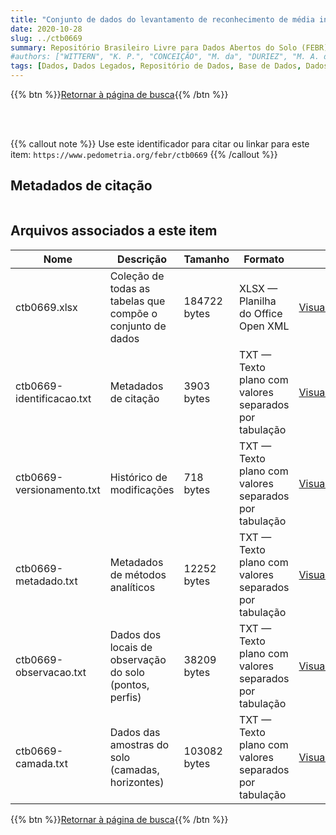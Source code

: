 ```yaml
---
title: "Conjunto de dados do levantamento de reconhecimento de média intensidade 'Levantamento de Reconhecimento de Média Intensidade dos Solos e Avaliação da Aptidão Agrícola das Terras em 100.000 Hectares da Gleba Machadinho, no Município de Ariquemes, Rondônia.'"
date: 2020-10-28
slug: ../ctb0669
summary: Repositório Brasileiro Livre para Dados Abertos do Solo (FEBR) | A febre dos dados de solo no Brasil
#authors: ["WITTERN", "K. P.", "CONCEIÇÃO", "M. da", "DURIEZ", "M. A. de M.", "MELO", "M. E. C. C. de M.", "JOHAS", "R. A. L.", "ARAÚJO", "W. S. de", "BLOISE", "R. M.", "LOUZADA", "E. S.", "MOREIRA", "G. N. C.", "PAULA", "J. L. de", "FONTES", "L. E. F.", "SOUZA", "J. L. R. de", "ANTONELLO", "L. L.", "RODRIGUES", "E. M.", "LIMA", "TAVARES", "N. T.", "NEVES", "C. C. das", "VIEIRA", "R. R."]
tags: [Dados, Dados Legados, Repositório de Dados, Base de Dados, Dados Abertos]
---
```


<style>
div.alert > div {
    font-size: 0.8rem;
}
</style>

{{% btn %}}<a href="/febr/buscar/">Retornar à página de busca</a>{{% /btn %}}

<br>
<br>

{{% callout note %}}
Use este identificador para citar ou linkar para este item: `https://www.pedometria.org/febr/ctb0669`
{{% /callout %}}

## Metadados de citação

<table>
<!-- Fonte: https://gist.github.com/jfreels/6814721 -->
<script src="https://d3js.org/d3.v3.min.js" charset="utf-8"></script>
<!-- <script type='text/javascript' src='/febr/buscar/script.js'></script> -->
<script type='text/javascript'>
  d3.tsv('ctb0669-identificacao.txt',function (data) {
    var columns = ['campo', 'valor']
    tabulate(data, columns)
  })
</script>
</table>

## Arquivos associados a este item

<table style="width:100%">
  <thead>
    <tr>
      <th>Nome</th>
      <th>Descrição</th>
      <th>Tamanho</th>
      <th>Formato</th>
      <th></th>
    </tr>
  </thead>
  <tbody>
    <tr>
      <td>ctb0669.xlsx</td>
      <td>Coleção de todas as tabelas que compõe o conjunto de dados</td>
      <td>184722 bytes</td>
      <td>XLSX — Planilha do Office Open XML</td>
      <td><a href="https://cloud.utfpr.edu.br/index.php/s/Df6dhfzYJ1DDeso/download?path=%2Fctb0669&files=ctb0669.xlsx" class="btn btn-primary btn-block" role="button">Visualizar/Abrir</a></td>
    </tr>
    <tr>
      <td>ctb0669-identificacao.txt</td>
      <td>Metadados de citação</td>
      <td>3903 bytes</td>
      <td>TXT — Texto plano com valores separados por tabulação</td>
      <td><a href="https://cloud.utfpr.edu.br/index.php/s/Df6dhfzYJ1DDeso/download?path=%2Fctb0669&files=ctb0669-identificacao.txt" class="btn btn-primary btn-block" role="button">Visualizar/Abrir</a></td>
    </tr>
    <tr>
      <td>ctb0669-versionamento.txt</td>
      <td>Histórico de modificações</td>
      <td>718 bytes</td>
      <td>TXT — Texto plano com valores separados por tabulação</td>
      <td><a href="https://cloud.utfpr.edu.br/index.php/s/Df6dhfzYJ1DDeso/download?path=%2Fctb0669&files=ctb0669-versionamento.txt" class="btn btn-primary btn-block" role="button">Visualizar/Abrir</a></td>
    </tr>
    <tr>
      <td>ctb0669-metadado.txt</td>
      <td>Metadados de métodos analíticos</td>
      <td>12252 bytes</td>
      <td>TXT — Texto plano com valores separados por tabulação</td>
      <td><a href="https://cloud.utfpr.edu.br/index.php/s/Df6dhfzYJ1DDeso/download?path=%2Fctb0669&files=ctb0669-metadado.txt" class="btn btn-primary btn-block" role="button">Visualizar/Abrir</a></td>
    </tr>
    <tr>
      <td>ctb0669-observacao.txt</td>
      <td>Dados dos locais de observação do solo (pontos, perfis)</td>
      <td>38209 bytes</td>
      <td>TXT — Texto plano com valores separados por tabulação</td>
      <td><a href="https://cloud.utfpr.edu.br/index.php/s/Df6dhfzYJ1DDeso/download?path=%2Fctb0669&files=ctb0669-observacao.txt" class="btn btn-primary btn-block" role="button">Visualizar/Abrir</a></td>
    </tr>
    <tr>
      <td>ctb0669-camada.txt</td>
      <td>Dados das amostras do solo (camadas, horizontes)</td>
      <td>103082 bytes</td>
      <td>TXT — Texto plano com valores separados por tabulação</td>
      <td><a href="https://cloud.utfpr.edu.br/index.php/s/Df6dhfzYJ1DDeso/download?path=%2Fctb0669&files=ctb0669-camada.txt" class="btn btn-primary btn-block" role="button">Visualizar/Abrir</a></td>
    </tr>
  </tbody>
</table>

{{% btn %}}<a href="/febr/buscar/">Retornar à página de busca</a>{{% /btn %}}
